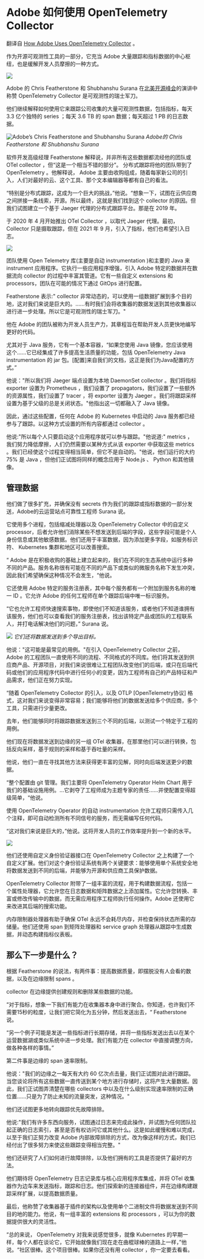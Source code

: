 # Adobe 如何使用 OpenTelemetry Collector

翻译自 [How Adobe Uses OpenTelemetry Collector](https://thenewstack.io/how-adobe-uses-opentelemetry-collector/) 。

作为开源可观测性工具的一部分，它充当 Adobe 大量跟踪和指标数据的中心枢纽，也是缓解开发人员摩擦的一种方式。

![](https://cdn.thenewstack.io/media/2023/06/dc81b917-opentelemetry-stacked-color-1-1024x599.jpg)

Adobe 的 Chris Featherstone 和 Shubhanshu Surana 在[北美开源峰会](https://events.linuxfoundation.org/open-source-summit-north-america/)的演讲中称赞 OpenTelemetry Collector 是可观测性的瑞士军刀。

他们继续解释如何使用它来跟踪公司收集的大量可观测性数据，包括指标，每天 3.3 亿个独特的 series ；每天 3.6 TB 的 span 数据；每天超过 1 PB 的日志数据。


![Adobe’s Chris Featherstone and Shubhanshu Surana](https://cdn.thenewstack.io/media/2023/06/a5f933a8-adobe5-300x290.jpg)
*Adobe的 Chris Featherstone 和 Shubhanshu Surana*

软件开发高级经理 Featherstone 解释说，并非所有这些数据都流经他的团队或 OTel collector ，但“这是一个相当不错的部分”。
分布式跟踪将他的团队带到了 OpenTelemetry 。他解释说， Adobe 主要由收购组成，随着每家新公司的引入，人们对最好的云、这个工具、那个文本编辑器等都有自己的看法。

“特别是分布式跟踪，这成为一个巨大的挑战，”他说。“想象一下，试图在云供应商之间拼接一条线索，开源。所以最终，这就是我们找到这个 collector 的原因。但我们试图建立一个基于 Jaeger 代理的分布式跟踪平台。那是在 2019 年。

于 2020 年 4 月开始推出 OTel Collector ，以取代 Jaeger 代理。最初， Collector 只是摄取跟踪，但在 2021 年 9 月，引入了指标，他们也希望引入日志。

![](https://cdn.thenewstack.io/media/2023/06/3d665717-image1.png)

团队使用 Open Telemetry 库(主要是自动 instrumentation )和主要的 Java 来 instrument 应用程序。它执行一些应用程序增强，引入 Adobe 特定的数据并在数据流向 collector 的过程中丰富其管道。它有一些自定义 extensions 和 processors，团队在可能的情况下通过 GitOps 进行配置。

Featherstone 表示:" collector 非常动态的，可以使用一组数据扩展到多个目的地，这对我们来说是巨大的。......有时我们会将收集器的数据发送到其他收集器以进行进一步处理。所以它是可观测性的瑞士军刀。"

他在 Adobe 的团队被称为开发人员生产力，其章程旨在帮助开发人员更快地编写更好的代码。

尤其对于 Java 服务，它有一个基本容器，“如果您使用 Java 镜像，您应该使用这个......它已经集成了许多提高生活质量的功能，包括 OpenTelemetry Java instrumentation 的 jar 包。[配置]来自我们的文档，这正是我们为Java配置的方式。”

他说："所以我们将 Jaeger 端点设置为本地 DaemonSet collector 。我们将指标 exporter 设置为 Prometheus ，我们设置了 propagators，我们设置了一些额外的资源属性，我们设置了 tracer ，将 exporter 设置为 Jaeger 。我们将跟踪采样设置为基于父级的总是关闭状态。"他指出这一切都融入了 Java 镜像。

因此，通过这些配置，任何在 Adobe 的 Kubernetes 中启动的 Java 服务都已经参与了跟踪。以这种方式设置的所有内容都通过 collector 。

他说:"所以每个人只要启动这个应用程序就可以参与跟踪。"他说道:" metrics ，我们努力降低摩擦，人们仍然需要以某种方式从该 exporter 中获取这些 metrics 。我们已经使这个过程变得相当简单，但它不是自动的。"他说，他们运行的大约 75% 是 Java ，但他们正试图将同样的概念应用于 Node.js 、 Python 和其他镜像。

## 管理数据

他们做了很多扩充，并确保没有 secrets 作为我们的跟踪或指标数据的一部分发送，Adobe的云运营站点可靠性工程师 Surana 说。

它使用多个进程，包括缩减处理器以及 OpenTelemetry Collector 中的自定义 processor，后者允许他们消除某些不想发送到后端的字段，这些字段可能是个人身份信息或其他敏感数据。他们还用于丰富数据，因为添加更多字段，如服务标识符、 Kubernetes 集群和地区可以改善搜索。

“ Adobe 是在积极收购的基础上建立起来的，我们在不同的生态系统中运行多种不同的产品。服务名称很有可能在不同的产品下或类似的微服务名称下发生冲突，因此我们希望确保这种情况不会发生，“他说。

它还使用 Adobe 特定的服务注册表，其中每个服务都有一个附加到服务名称的唯一 ID 。它允许 Adobe 的任何工程师在单个跟踪后端中唯一标识服务。

“它也允许工程师快速搜索事物，即使他们不知道该服务，或者他们不知道谁拥有该服务，他们也可以查看我们的服务注册表，找出该特定产品或团队的工程联系人，并打电话解决他们的问题，” Surana 说。

![](https://cdn.thenewstack.io/media/2023/06/b95e5645-image2.png)
*它们还将数据发送到多个导出目标。*

他说："这可能是最常见的用例。"在引入 OpenTelemetry Collector 之前， Adobe 的工程团队一直使用不同的流程、不同格式的不同库。他们将其发送到供应商产品、开源项目，对我们来说很难让工程团队改变他们的后端，或只在后端代码或他们的应用程序代码中进行任何小的变更，因为工程师有自己的产品特征和产品需求，他们正在努力实现。

“随着 OpenTelemetry Collector 的引入，以及 OTLP [OpenTelemetry协议] 格式，这对我们来说变得非常容易；我们能够将他们的数据发送给多个供应商，多个工具，只需进行少量更改。

去年，他们能够同时将跟踪数据发送到三个不同的后端，以测试一个特定于工程的用例。

他们现在将数据发送到边缘的另一组 OTel 收集器，在那里他们可以进行转换，包括反向采样，基于规则的采样和基于吞吐量的采样。

他说，他们一直在寻找其他方法来获得更丰富的见解，同时向后端发送更少的数据。

“整个配置由 git 管理。我们主要将 OpenTelemetry Operator Helm Chart 用于我们的基础设施用例。...它剥夺了工程师成为主题专家的责任......并使配置变得超级简单，“他说。

使用 OpenTelemetry Operator 的自动 instrumentation 允许工程师只需传入几个注释，即可自动检测所有不同信号的服务，而无需编写任何代码。

“这对我们来说是巨大的，”他说。这将开发人员的工作效率提升到一个新的水平。

![](https://cdn.thenewstack.io/media/2023/06/cd0ab508-image3.png)

他们还使用自定义身份验证器接口在 OpenTelemetry Collector 之上构建了一个自定义扩展。他们对这个身份验证系统有两个关键要求：能够使用单个系统安全地将数据发送到不同的后端，并能够为开源和供应商工具保护数据。

OpenTelemetry Collector 附带了一组丰富的流程，用于构建数据流程，包括一个属性处理器，它允许您在日志数据和矩阵数据之上添加属性。它允许您转换、丰富或修改传输中的数据，而无需应用程序工程师执行任何操作。Adobe 还使用它来改进其后端的搜索功能。

内存限制器处理器有助于确保 OTel 永远不会耗尽内存，并检查保持状态所需的存储量。他们还使用 span 到矩阵处理器和 service graph 处理器从跟踪中生成数据，并动态构建指标仪表板。

## 那么下一步是什么？

根据 Featherstone 的说法，有两件事：提高数据质量，即摆脱没有人会看的数据，以及在边缘限制 spans 。

collector 在边缘提供创建规则和删除某些数据的功能。

“对于指标，想象一下我们有能力在收集器本身中进行聚合。你知道，也许我们不需要15秒的粒度，让我们把它简化为五分钟，然后发送出去，“ Featherstone 说。

“另一个例子可能是发送一些指标进行长期存储，并将一些指标发送出去以在某个运营数据湖或类似系统中进一步处理。我们有能力在 collector 中直接调整方向，做各种各样的事情。”

第二件事是边缘的 span 速率限制。

他说："我们的边缘之一每天有大约 60 亿次点击量，我们正试图对此进行跟踪。当您谈论将所有这些数据一直传送到某个地方进行存储时，这将产生大量数据。因此，我们正试图弄清楚在哪些 collectors 中以及在什么级别实现速率限制的正确位置......只是为了防止未知的流量突发，这种情况。"

他们还试图更多地转向跟踪优先故障排除。

他说:"我们有许多东西向服务，试图通过日志来完成此操作，并试图为任何团队拉起正确的日志索引，甚至是否有权访问它或其他什么。这是如此缓慢和难以完成，以至于我们正努力改变 Adobe 内部故障排除的方式，改为像这样的方式，我们已经付出了很多努力来使这些跟踪变得相当完整。"

他们还研究了人们如何进行故障排除，以及他们拥有的工具是否提供了最好的方法。

他们期待将 OpenTelemetry 日志记录库与核心应用程序库集成，并将 OTel 收集器作为边车来发送指标，跟踪和日志。他们探索新的连接器组件，并在边缘构建跟踪采样扩展，以提高数据质量。

最后，他称赞了收集器基于插件的架构以及使用单个二进制文件将数据发送到不同目的地的能力。他说，有一组丰富的 extensions 和 processors ，可以为你的数据提供很大的灵活性。

“总的来说， OpenTelemetry 对我来说感觉很多，就像 Kubernetes 的早期一样，每个人都在谈论它，它开始就像我们现在走在曲棍球棒的道路上一样，”他说。“社区很棒。这个项目很棒。如果你还没有用 collector ，你一定要去看看。